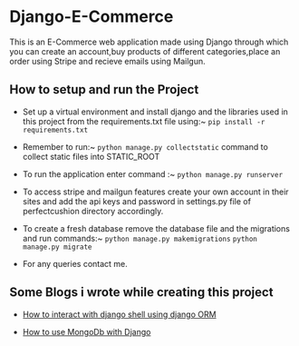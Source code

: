 # Django-E-Commerce
This is an E-Commerce web application made using Django through which you can create an account,buy products of different categories,place an order using Stripe and recieve emails using Mailgun.

## How to setup and run the Project

* Set up a virtual environment and install django and the libraries used in this project from the requirements.txt file using:~
`pip install -r requirements.txt`

* Remember to run:~ `python manage.py collectstatic` 
command to collect static files into STATIC_ROOT

* To run the application enter command :~ `python manage.py runserver`

* To access stripe and mailgun features create your own account in their sites and add the api keys and password in settings.py file of perfectcushion directory accordingly.

* To create a fresh database remove the database file and the migrations and run commands:~
`python manage.py makemigrations`
`python manage.py migrate`

* For any queries contact me.

## Some Blogs i wrote while creating this project

* [How to interact with django shell using django ORM](https://medium.com/@ksarthak4ever/django-models-and-shell-8c48963d83a3)

* [How to use MongoDb with Django](https://medium.com/@ksarthak4ever/how-to-use-django-with-mongodb-40ba36a21124)
